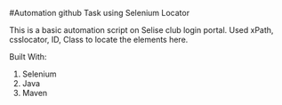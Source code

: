 #Automation github Task using Selenium Locator

This is a basic automation script on Selise club login portal. Used xPath, csslocator, ID, Class  to locate the elements here.

Built With: 
1. Selenium
2. Java
3. Maven
